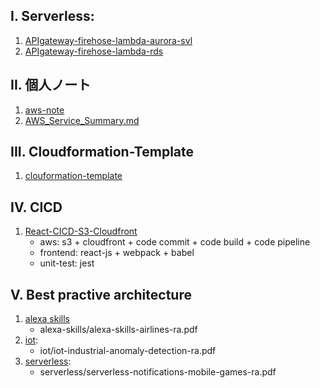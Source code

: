 ## I. Serverless:
1. [APIgateway-firehose-lambda-aurora-svl](APIgateway-firehose-lambda-aurora-svl)
2. [APIgateway-firehose-lambda-rds](APIgateway-firehose-lambda-rds)

## II. 個人ノート
1. [aws-note](aws-note)
2. [AWS_Service_Summary.md](AWS_Service_Summary.md)

## III. Cloudformation-Template
1. [clouformation-template](clouformation-template)

## IV. CICD
1. [React-CICD-S3-Cloudfront](react-cicd-s3-cloudfront)
    - aws: s3 + cloudfront + code commit + code build + code pipeline
    - frontend: react-js + webpack + babel
    - unit-test: jest

## V. Best practive architecture
1. [alexa skills](alexa-skills)
    - alexa-skills/alexa-skills-airlines-ra.pdf
2. [iot](iot): 
    - iot/iot-industrial-anomaly-detection-ra.pdf
3. [serverless](serverless):
    - serverless/serverless-notifications-mobile-games-ra.pdf